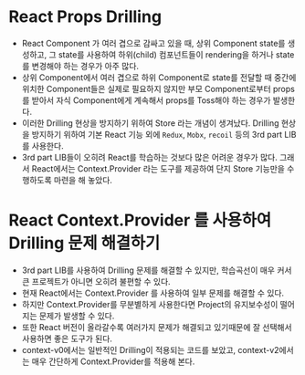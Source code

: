 # React Props Drilling

- React Component 가 여러 겹으로 감싸고 있을 때, 상위 Component state를 생성하고, 그 state를 사용하여 하위(child) 컴포넌트들이 rendering을 하거나 state를 변경해야 하는 경우가 아주 많다.
- 상위 Component에서 여러 겹으로 하위 Component로 state를 전달할 때 중간에 위치한 Component들은 실제로 필요하지 않지만 부모 Component로부터 props를 받아서 자식 Component에게 계속해서 props를 Toss해야 하는 경우가 발생한다.
- 이러한 Drilling 현상을 방지하기 위하여 Store 라는 개념이 생겨났다. Drilling 현상을 방지하기 위하여 기본 React 기능 외에 `Redux`, `Mobx`, `recoil` 등의 3rd part LIB를 사용한다.
- 3rd part LIB들이 오히려 React를 학습하는 것보다 많은 어려운 경우가 많다. 그래서 React에서는 Context.Provider 라는 도구를 제공하여 단지 Store 기능만을 수행하도록 마련을 해 놓았다.

# React Context.Provider 를 사용하여 Drilling 문제 해결하기

- 3rd part LIB를 사용하여 Drilling 문제를 해결할 수 있지만, 학습곡선이 매우 커서 큰 프로젝트가 아니면 오히려 불편할 수 있다.
- 현재 React에서는 Context.Provider 를 사용하여 일부 문제를 해결할 수 있다.
- 하지만 Context.Provider를 무분별하게 사용한다면 Project의 유지보수성이 떨어지는 문제가 발생할 수 있다.
- 또한 React 버전이 올라갈수록 여러가지 문제가 해결되고 있기때문에 잘 선택해서 사용하면 좋은 도구가 된다.
- context-v0에서는 일반적인 Drilling이 적용되는 코드를 보았고, context-v2에서는 매우 간단하게 Context.Provider를 적용해 본다.
